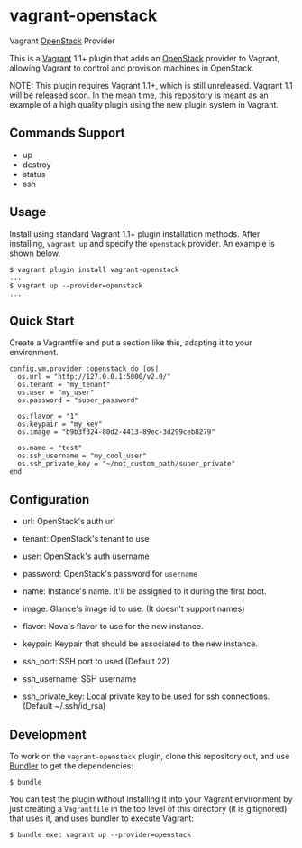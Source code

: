 vagrant-openstack
=================

Vagrant [OpenStack](http://www.openstack.org) Provider

This is a [Vagrant](http://www.vagrantup.com) 1.1+ plugin that adds an [OpenStack](http://www.openstack.org) provider to Vagrant, allowing Vagrant to control and provision machines in OpenStack.

NOTE: This plugin requires Vagrant 1.1+, which is still unreleased. Vagrant 1.1 will be released soon. In the mean time, this repository is meant as an example of a high quality plugin using the new plugin system in Vagrant.

## Commands Support

* up
* destroy
* status
* ssh


## Usage

Install using standard Vagrant 1.1+ plugin installation methods. After installing, `vagrant up` and specify the `openstack` provider. An example is shown below.


```
$ vagrant plugin install vagrant-openstack
...
$ vagrant up --provider=openstack
...
```

## Quick Start

Create a Vagrantfile and put a section like this, adapting it to your environment.

```
config.vm.provider :openstack do |os|
  os.url = "http://127.0.0.1:5000/v2.0/"
  os.tenant = "my_tenant"
  os.user = "my_user"
  os.password = "super_password"

  os.flavor = "1"
  os.keypair = "my_key"
  os.image = "b9b3f324-80d2-4413-89ec-3d299ceb8279"

  os.name = "test"
  os.ssh_username = "my_cool_user"
  os.ssh_private_key = "~/not_custom_path/super_private"
end
```

## Configuration


* url: OpenStack's auth url
* tenant: OpenStack's tenant to use
* user: OpenStack's auth username
* password: OpenStack's password for `username`

* name: Instance's name. It'll be assigned to it during the first boot.
* image: Glance's image id to use. (It doesn't support names)
* flavor: Nova's flavor to use for the new instance.
* keypair: Keypair that should be associated to the new instance.

* ssh_port: SSH port to used (Default 22)
* ssh_username: SSH username
* ssh_private_key: Local private key to be used for ssh connections. (Default ~/.ssh/id_rsa)

## Development

To work on the `vagrant-openstack` plugin, clone this repository out, and use
[Bundler](http://gembundler.com) to get the dependencies:

```
$ bundle
```

You can test the plugin without installing it into your Vagrant environment by just creating a `Vagrantfile` in the top level of this directory (it is gitignored) that uses it, and uses bundler to execute Vagrant:

```
$ bundle exec vagrant up --provider=openstack
